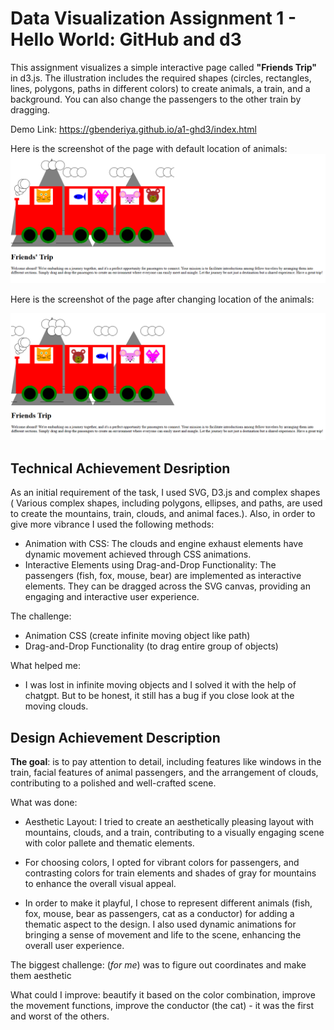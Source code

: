 Data Visualization Assignment 1 - Hello World: GitHub and d3  
===
This assignment visualizes a simple interactive page called **"Friends Trip"**  in d3.js. The illustration includes the required shapes (circles, rectangles, lines, polygons, paths in different colors) to create animals, a train, and a background. You can also change the passengers to the other train by dragging. 

Demo Link: https://gbenderiya.github.io/a1-ghd3/index.html

Here is the screenshot of the page with default location of animals:
![Alt text](image.png)

Here is the screenshot of the page after changing location of the animals:

![Alt text](image-1.png)


Technical Achievement Desription
---
As an initial requirement of the task, I used SVG, D3.js and complex shapes ( Various complex shapes, including polygons, ellipses, and paths, are used to create the mountains, train, clouds, and animal faces.). Also, in order to give more vibrance I used the following methods: 
- Animation with CSS: The clouds and engine exhaust elements have dynamic movement achieved through CSS animations. 
- Interactive Elements using Drag-and-Drop Functionality: The passengers (fish, fox, mouse, bear) are implemented as interactive elements. They can be dragged across the SVG canvas, providing an engaging and interactive user experience.

The challenge:
- Animation CSS (create infinite moving object like path)
- Drag-and-Drop Functionality (to drag entire group of objects)

What helped me:
- I was lost in infinite moving objects and I solved it with the help of chatgpt. But to be honest, it still has a bug if you close look at the moving clouds.

Design Achievement Description
---
**The goal**: is to pay attention to detail, including features like windows in the train, facial features of animal passengers, and the arrangement of clouds, contributing to a polished and well-crafted scene.

What was done: 
- Aesthetic Layout: I tried to create an aesthetically pleasing layout with mountains, clouds, and a train, contributing to a visually engaging scene with color pallete and thematic elements. 

- For choosing colors,  I opted for vibrant colors for passengers,  and contrasting colors for train elements and shades of gray for mountains to enhance the overall visual appeal.

- In order to make it playful, I chose to  represent different animals (fish, fox, mouse, bear as passengers, cat as a conductor) for adding a thematic aspect to the design. I also used dynamic animations for  bringing a sense of movement and life to the scene, enhancing the overall user experience.

The biggest challenge:  (*for me*) was to figure out coordinates and make them aesthetic

What could I improve: beautify it based on the color combination, improve the movement functions, improve the conductor (the cat) - it was the first and worst of the others.